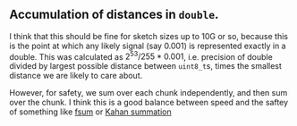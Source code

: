 ## Accumulation of distances in `double`.

I think that this should be fine for sketch sizes up to 10G or so, because this
is the point at which any likely signal (say 0.001) is represented exactly in a
double. This was calculated as $2^53 / 255 * 0.001$, i.e. precision of double
divided by largest possible distance between `uint8_t`s, times the smallest
distance we are likely to care about.

However, for safety, we sum over each chunk independently, and then sum over
the chunk. I think this is a good balance between speed and the saftey of
something like [fsum](https://code.activestate.com/recipes/393090/) or [Kahan
summation](https://en.wikipedia.org/wiki/Kahan_summation_algorithm)



